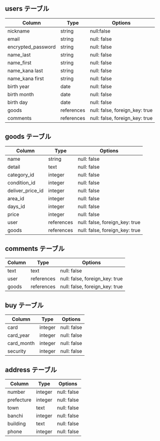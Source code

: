 ## users テーブル

| Column                        | Type   | Options     |
| ------------------            | ------ | ----------- |
| nickname                      | string | null:false  |
| email                         | string | null: false |
| encrypted_password            | string | null: false |
| name_last                     | string | null: false |
| name_first                    | string | null: false |
| name_kana last                | string | null: false |
| name_kana first               | string | null: false |
| birth year                    | date   | null: false |
| birth month                   | date   | null: false |
| birth day                     | date   | null: false |
| goods                         | references | null: false, foreign_key: true |
| comments                      | references | null: false, foreign_key: true |

## goods  テーブル

| Column           | Type       | Options     |
| ----------       | ---------- | ----------- |
| name             | string     | null: false |
| detail           | text       | null: false |
| category_id      | integer    | null: false |
| condition_id     | integer    | null: false |
| deliver_price_id | integer    | null: false |
| area_id          | integer    | null: false |
| days_id          | integer    | null: false |
| price            | integer    | null: false |
| user             | references | null: false, foreign_key: true |
| goods             | references | null: false, foreign_key: true |

## comments  テーブル

| Column            | Type       | Options     |
| ----------------- | ---------- | ----------- |
| text              | text       | null: false |
| user              | references | null: false, foreign_key: true |
| goods             | references | null: false, foreign_key: true |

## buy  テーブル
| Column            | Type       | Options     |
| ----------------- | ---------- | ----------- |
| card              | integer    | null: false |
| card_year         | integer    | null: false |
| card_month        | integer    | null: false |
| security          | integer    | null: false |

## address  テーブル
| Column            | Type       | Options     |
| ----------------- | ---------- | ----------- |
| number            | integer    | null: false |
| prefecture        | integer    | null: false |
| town              | text       | null: false |
| banchi            | integer    | null: false |
| building          | text       | null: false |
| phone             | integer    | null: false |